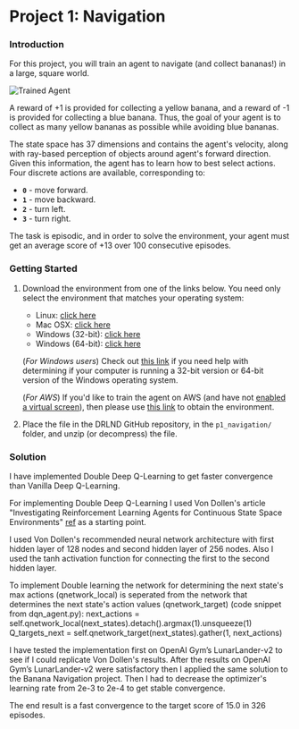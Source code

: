 [//]: # (Image References)

[image1]: https://user-images.githubusercontent.com/10624937/42135619-d90f2f28-7d12-11e8-8823-82b970a54d7e.gif "Trained Agent"

# Project 1: Navigation

### Introduction

For this project, you will train an agent to navigate (and collect bananas!) in a large, square world.  

![Trained Agent][image1]

A reward of +1 is provided for collecting a yellow banana, and a reward of -1 is provided for collecting a blue banana.  Thus, the goal of your agent is to collect as many yellow bananas as possible while avoiding blue bananas.  

The state space has 37 dimensions and contains the agent's velocity, along with ray-based perception of objects around agent's forward direction.  Given this information, the agent has to learn how to best select actions.  Four discrete actions are available, corresponding to:
- **`0`** - move forward.
- **`1`** - move backward.
- **`2`** - turn left.
- **`3`** - turn right.

The task is episodic, and in order to solve the environment, your agent must get an average score of +13 over 100 consecutive episodes.

### Getting Started

1. Download the environment from one of the links below.  You need only select the environment that matches your operating system:
    - Linux: [click here](https://s3-us-west-1.amazonaws.com/udacity-drlnd/P1/Banana/Banana_Linux.zip)
    - Mac OSX: [click here](https://s3-us-west-1.amazonaws.com/udacity-drlnd/P1/Banana/Banana.app.zip)
    - Windows (32-bit): [click here](https://s3-us-west-1.amazonaws.com/udacity-drlnd/P1/Banana/Banana_Windows_x86.zip)
    - Windows (64-bit): [click here](https://s3-us-west-1.amazonaws.com/udacity-drlnd/P1/Banana/Banana_Windows_x86_64.zip)
    
    (_For Windows users_) Check out [this link](https://support.microsoft.com/en-us/help/827218/how-to-determine-whether-a-computer-is-running-a-32-bit-version-or-64) if you need help with determining if your computer is running a 32-bit version or 64-bit version of the Windows operating system.

    (_For AWS_) If you'd like to train the agent on AWS (and have not [enabled a virtual screen](https://github.com/Unity-Technologies/ml-agents/blob/master/docs/Training-on-Amazon-Web-Service.md)), then please use [this link](https://s3-us-west-1.amazonaws.com/udacity-drlnd/P1/Banana/Banana_Linux_NoVis.zip) to obtain the environment.

2. Place the file in the DRLND GitHub repository, in the `p1_navigation/` folder, and unzip (or decompress) the file. 

### Solution 

I have implemented Double Deep Q-Learning to get faster convergence than Vanilla Deep Q-Learning.

For implementing Double Deep Q-Learning I used Von Dollen's article "Investigating Reinforcement Learning Agents for
Continuous State Space Environments" [ref](https://arxiv.org/ftp/arxiv/papers/1708/1708.02378.pdf) as a starting point.

I used Von Dollen's recommended neural network architecture with first hidden layer of 128 nodes and second hidden layer of 256 nodes. Also I used the tanh activation function for connecting the first to the second hidden layer.

To implement Double learning the network for determining the next state's max actions (qnetwork_local) is seperated from the network that determines the next state's action values (qnetwork_target) (code snippet from dqn_agent.py):
   next_actions = self.qnetwork_local(next_states).detach().argmax(1).unsqueeze(1)
   Q_targets_next = self.qnetwork_target(next_states).gather(1, next_actions)

I have tested the implementation first on OpenAI Gym’s LunarLander-v2 to see if I could replicate Von Dollen's results.
After the results on OpenAI Gym’s LunarLander-v2 were satisfactory then I applied the same solution to the Banana Navigation project.
Then I had to decrease the optimizer's learning rate from 2e-3 to 2e-4 to get stable convergence.   

The end result is a fast convergence to the target score of 15.0 in 326 episodes.
